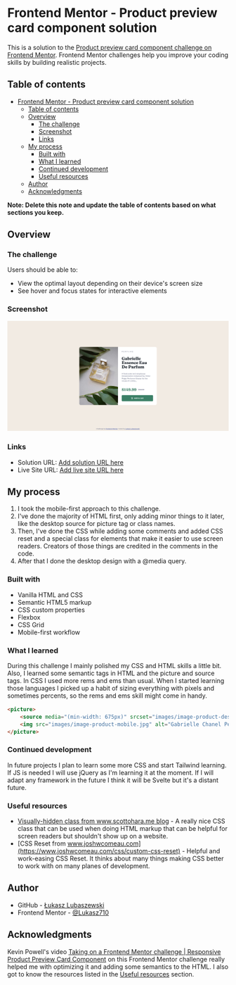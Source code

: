 # Frontend Mentor - Product preview card component solution

This is a solution to the [Product preview card component challenge on Frontend Mentor](https://www.frontendmentor.io/challenges/product-preview-card-component-GO7UmttRfa). Frontend Mentor challenges help you improve your coding skills by building realistic projects. 

## Table of contents

- [Frontend Mentor - Product preview card component solution](#frontend-mentor---product-preview-card-component-solution)
  - [Table of contents](#table-of-contents)
  - [Overview](#overview)
    - [The challenge](#the-challenge)
    - [Screenshot](#screenshot)
    - [Links](#links)
  - [My process](#my-process)
    - [Built with](#built-with)
    - [What I learned](#what-i-learned)
    - [Continued development](#continued-development)
    - [Useful resources](#useful-resources)
  - [Author](#author)
  - [Acknowledgments](#acknowledgments)

**Note: Delete this note and update the table of contents based on what sections you keep.**

## Overview

### The challenge

Users should be able to:

- View the optimal layout depending on their device's screen size
- See hover and focus states for interactive elements

### Screenshot

![](./screenshot.png)

### Links

- Solution URL: [Add solution URL here](https://your-solution-url.com)
- Live Site URL: [Add live site URL here](https://your-live-site-url.com)

## My process

1. I took the mobile-first approach to this challenge.
2. I've done the majority of HTML first, only adding minor things to it later, like the desktop source for picture tag or class names.
3. Then, I've done the CSS while adding some comments and added CSS reset and a special class for elements that make it easier to use screen readers. Creators of those things are credited in the comments in the code.
4. After that I done the desktop design with a @media query.
### Built with

- Vanilla HTML and CSS
- Semantic HTML5 markup
- CSS custom properties
- Flexbox
- CSS Grid
- Mobile-first workflow

### What I learned

During this challenge I mainly polished my CSS and HTML skills a little bit.  
Also, I learned some semantic tags in HTML and the picture and source tags. In CSS I used more rems and ems than usual. When I started learning those languages I picked up a habit of sizing everything with pixels and sometimes percents, so the rems and ems skill might come in handy.

```html
<picture>
    <source media="(min-width: 675px)" srcset="images/image-product-desktop.jpg">
    <img src="images/image-product-mobile.jpg" alt="Gabrielle Chanel Perfume preview photo">
</picture>
```

### Continued development

In future projects I plan to learn some more CSS and start Tailwind learning.  
If JS is needed I will use jQuery as I'm learning it at the moment. If I will adapt any framework in the future I think it will be Svelte but it's a distant future.

### Useful resources

- [Visually-hidden class from www.scottohara.me blog](https://www.scottohara.me/blog/2017/04/14/inclusively-hidden.html) - A really nice CSS class that can be used when doing HTML markup that can be helpful for screen readers but shouldn't show up on a website.
- [CSS Reset from www.joshwcomeau.com](https://www.joshwcomeau.com/css/custom-css-reset) - Helpful and work-easing CSS Reset. It thinks about many things making CSS better to work with on many planes of development.

## Author

- GitHub - [Łukasz Lubaszewski](https://github.com/luckyszakul0)
- Frontend Mentor - [@Lukasz710](https://www.frontendmentor.io/profile/Lukasz710)

## Acknowledgments

Kevin Powell's video [Taking on a Frontend Mentor challenge | Responsive Product Preview Card Component](https://www.youtube.com/watch?v=B2WL6KkqhLQ) on this Frontend Mentor challenge really helped me with optimizing it and adding some semantics to the HTML. I also got to know the resources listed in the [Useful resources](#useful-resources) section.